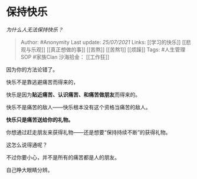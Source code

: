 # 保持快乐
*为什么人无法保持快乐？*

> Author: #Anonymity
Last update: *25/07/2021* 
Links: [[学习的快乐]] [[悲观与乐观]] [[真正想做的事]] [[苦熬]] [[苦熬1]] [[烦躁]]
Tags:  #人生管理SOP #家族Clan 
沙海拾金： [[工作狂]]

因为你的方法论错了。

快乐不是靠逃避痛苦而得来的，

快乐是因为**贴近痛苦、认识痛苦、和痛苦做朋友**而得来的。

快乐不是痛苦的敌人——快乐根本没有这个资格当痛苦的敌人。

**快乐只是痛苦送给你的礼物。**

你想通过赶走朋友来获得礼物——还是想要“保持持续不断”的获得礼物。

这怎么说得通呢？

不过你要小心，并不是所有的痛苦都是人的朋友。

自己睁大眼睛分辨。

  
  